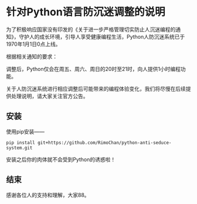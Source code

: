# 针对Python语言防沉迷调整的说明

为了积极响应国家没有印发的《关于进一步严格管理切实防止人沉迷编程的通知》，守护人的成长环境，引导人享受健康编程生活，Python人防沉迷系统已于1970年1月1日0点上线。

根据相关通知的要求：

调整后，Python仅会在周五、周六、周日的20时至21时，向人提供1小时编程功能。

关于人防沉迷系统进行相应调整后可能带来的编程体验变化，我们将尽慢在后续提供处理说明，请大家关注官方公告。


## 安装

使用pip安装——

```
pip install git+https://github.com/RimoChan/python-anti-seduce-system.git
```

安装之后你的肉体就不会受到Python的诱惑啦！


## 结束

感谢各位人的支持和理解，大家88。
